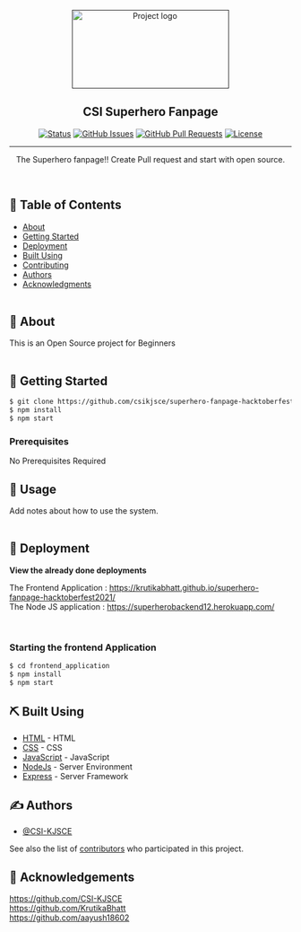 <p align="center">
  <a href="" rel="noopener">
 <img width=280px height=140px src="./frontend_application/src/assets/logo2.png" alt="Project logo"></a>
</p>

<h2 align="center">CSI Superhero Fanpage
<br></h2>

<div align="center">

[![Status](https://img.shields.io/badge/status-active-success.svg)](https://krutikabhatt.github.io/superhero-fanpage-hacktoberfest2021/)
[![GitHub Issues](https://img.shields.io/github/issues/kylelobo/The-Documentation-Compendium.svg)](https://github.com/CSI-KJSCE/csi_superhero_fanpage/issues)
[![GitHub Pull Requests](https://img.shields.io/github/issues-pr/kylelobo/The-Documentation-Compendium.svg)](https://github.com/CSI-KJSCE/csi_superhero_fanpage/pulls)
[![License](https://img.shields.io/badge/license-ISC-blue.svg)]()

</div>

---

<p align="center"> The Superhero fanpage!! Create Pull request and start with open source.
</p>
<br>

## 📝 Table of Contents

- [About](#about)
- [Getting Started](#getting_started)
- [Deployment](#deployment)
- [Built Using](#built_using)
- [Contributing](./CONTRIBUTING.md)
- [Authors](#authors)
- [Acknowledgments](#acknowledgement)
  <br><br>

## 🧐 About <a name = "about"></a>

This is an Open Source project for Beginners
<br><br>

## 🏁 Getting Started <a name = "getting_started"></a>

```sh
$ git clone https://github.com/csikjsce/superhero-fanpage-hacktoberfest2021
$ npm install
$ npm start
```

### Prerequisites

No Prerequisites Required
<br>

## 🎈 Usage <a name="usage"></a>

Add notes about how to use the system.
<br><br>

## 🚀 Deployment <a name = "deployment"></a>

**View the already done deployments**

The Frontend Application : https://krutikabhatt.github.io/superhero-fanpage-hacktoberfest2021/
<br>
The Node JS application : https://superherobackend12.herokuapp.com/

<br>

### Starting the frontend Application

```sh
$ cd frontend_application
$ npm install
$ npm start
```

## ⛏️ Built Using <a name = "built_using"></a>

- [HTML](https://www.w3schools.com/html/) - HTML
- [CSS](https://www.w3schools.com/css/) - CSS
- [JavaScript](https://www.w3schools.com/js/) - JavaScript
- [NodeJs](https://nodejs.org/en/) - Server Environment
- [Express](https://expressjs.com/) - Server Framework

## ✍️ Authors <a name = "authors"></a>

- [@CSI-KJSCE](https://github.com/CSI-KJSCE)

See also the list of [contributors](https://github.com/CSI-KJSCE/csi_superhero_fanpage/graphs/contributors) who participated in this project.

## 🎉 Acknowledgements <a name = "acknowledgement"></a>

https://github.com/CSI-KJSCE<br>
https://github.com/KrutikaBhatt<br>
https://github.com/aayush18602 <br>
